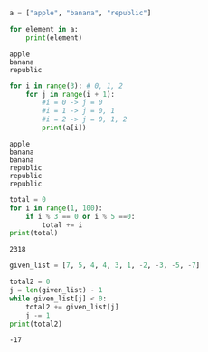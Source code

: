 

```python
a = ["apple", "banana", "republic"]
```


```python
for element in a:
    print(element)
```

    apple
    banana
    republic



```python
for i in range(3): # 0, 1, 2
    for j in range(i + 1):
        #i = 0 -> j = 0
        #i = 1 -> j = 0, 1
        #i = 2 -> j = 0, 1, 2
        print(a[i])
```

    apple
    banana
    banana
    republic
    republic
    republic



```python
total = 0
for i in range(1, 100):
    if i % 3 == 0 or i % 5 ==0:
        total += i
print(total)
```

    2318



```python
given_list = [7, 5, 4, 4, 3, 1, -2, -3, -5, -7]

total2 = 0
j = len(given_list) - 1
while given_list[j] < 0:
    total2 += given_list[j]
    j -= 1
print(total2)
```

    -17

